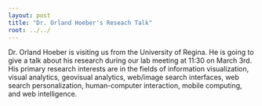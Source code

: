 ```yaml
---
layout: post
title: "Dr. Orland Hoeber's Reseach Talk"
root: ../../
---
```


Dr. Orland Hoeber is visiting us from the University of Regina. He is going to give a talk about his research during our lab meeting at 11:30 on March 3rd.
His primary research interests are in the fields of information visualization, visual analytics, geovisual analytics, web/image search interfaces, web search personalization, human-computer interaction, mobile computing, and web intelligence. 
